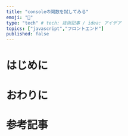 ```yaml
---
title: "consoleの関数を試してみる"
emoji: "📘"
type: "tech" # tech: 技術記事 / idea: アイデア
topics: ["javascript","フロントエンド"]
published: false
---
```


# はじめに
# おわりに
# 参考記事
